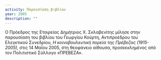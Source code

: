 ```yaml
---
activity: Παρουσίαση βιβλίων
year: 2005
description: ""
---
```


Ο Πρόεδρος της Εταιρείας Δημήτριος Χ. Σκλαβενίτης μίλησε στην παρουσίαση του βιβλίου του Γεωργίου Κούρτη, Αντιπροέδρου του Ελεγκτικού Συνεδρίου, *Η κοινοβουλευτική πορεία της Πρέβεζας \(1915-2005\),* στις 14 Μαΐου 2005, στη θεοφάνειο αίθουσα, προσκεκλημένος από τον Πολιτιστικό Σύλλογο «ΠΡΕΒΕΖΑ».

